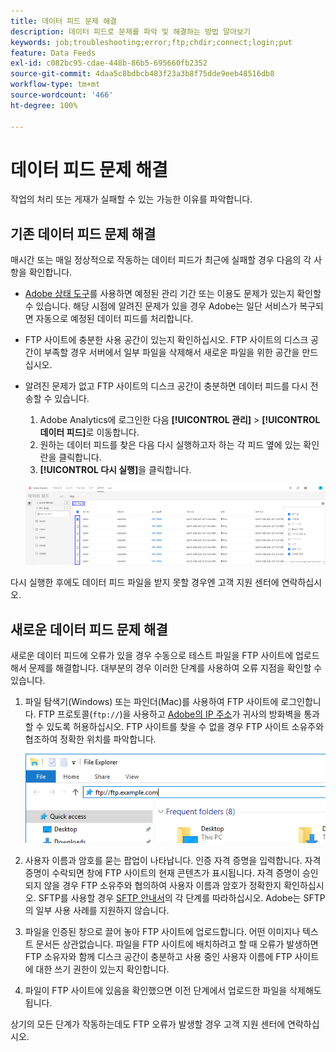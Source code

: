 ```yaml
---
title: 데이터 피드 문제 해결
description: 데이터 피드로 문제를 파악 및 해결하는 방법 알아보기
keywords: job;troubleshooting;error;ftp;chdir;connect;login;put
feature: Data Feeds
exl-id: c082bc95-cdae-448b-86b5-695660fb2352
source-git-commit: 4daa5c8bdbcb483f23a3b8f75dde9eeb48516db8
workflow-type: tm+mt
source-wordcount: '466'
ht-degree: 100%

---
```


# 데이터 피드 문제 해결

작업의 처리 또는 게재가 실패할 수 있는 가능한 이유를 파악합니다.

## 기존 데이터 피드 문제 해결

매시간 또는 매일 정상적으로 작동하는 데이터 피드가 최근에 실패할 경우 다음의 각 사항을 확인합니다.

* [Adobe 상태 도구](https://status.adobe.com/en/experience_cloud)를 사용하면 예정된 관리 기간 또는 이용도 문제가 있는지 확인할 수 있습니다. 해당 시점에 알려진 문제가 있을 경우 Adobe는 일단 서비스가 복구되면 자동으로 예정된 데이터 피드를 처리합니다.
* FTP 사이트에 충분한 사용 공간이 있는지 확인하십시오. FTP 사이트의 디스크 공간이 부족할 경우 서버에서 일부 파일을 삭제해서 새로운 파일을 위한 공간을 만드십시오.
* 알려진 문제가 없고 FTP 사이트의 디스크 공간이 충분하면 데이터 피드를 다시 전송할 수 있습니다.

   1. Adobe Analytics에 로그인한 다음 **[!UICONTROL 관리]** > **[!UICONTROL 데이터 피드]**&#x200B;로 이동합니다.
   2. 원하는 데이터 피드를 찾은 다음 다시 실행하고자 하는 각 피드 옆에 있는 확인란을 클릭합니다.
   3. **[!UICONTROL 다시 실행]**&#x200B;을 클릭합니다.

  ![다시 실행](assets/rerun.png)

다시 실행한 후에도 데이터 피드 파일을 받지 못할 경우엔 고객 지원 센터에 연락하십시오.

## 새로운 데이터 피드 문제 해결

새로운 데이터 피드에 오류가 있을 경우 수동으로 테스트 파일을 FTP 사이트에 업로드해서 문제를 해결합니다. 대부분의 경우 이러한 단계를 사용하여 오류 지점을 확인할 수 있습니다.

1. 파일 탐색기(Windows) 또는 파인더(Mac)를 사용하여 FTP 사이트에 로그인합니다. FTP 프로토콜(`ftp://`)을 사용하고 [Adobe의 IP 주소](/help/technotes/ip-addresses.md)가 귀사의 방화벽을 통과할 수 있도록 허용하십시오. FTP 사이트를 찾을 수 없을 경우 FTP 사이트 소유주와 협조하여 정확한 위치를 파악합니다.

   ![파일 탐색기](assets/file_explorer.png)

2. 사용자 이름과 암호를 묻는 팝업이 나타납니다. 인증 자격 증명을 입력합니다. 자격 증명이 수락되면 창에 FTP 사이트의 현재 콘텐츠가 표시됩니다. 자격 증명이 승인되지 않을 경우 FTP 소유주와 협의하여 사용자 이름과 암호가 정확한지 확인하십시오. SFTP를 사용할 경우 [SFTP 안내서](../ftp-and-sftp/c-sftp/ftp-sftp.md)의 각 단계를 따라하십시오. Adobe는 SFTP의 일부 사용 사례를 지원하지 않습니다.
3. 파일을 인증된 창으로 끌어 놓아 FTP 사이트에 업로드합니다. 어떤 이미지나 텍스트 문서든 상관없습니다. 파일을 FTP 사이트에 배치하려고 할 때 오류가 발생하면 FTP 소유자와 함께 디스크 공간이 충분하고 사용 중인 사용자 이름에 FTP 사이트에 대한 쓰기 권한이 있는지 확인합니다.
4. 파일이 FTP 사이트에 있음을 확인했으면 이전 단계에서 업로드한 파일을 삭제해도 됩니다.

상기의 모든 단계가 작동하는데도 FTP 오류가 발생할 경우 고객 지원 센터에 연락하십시오.
